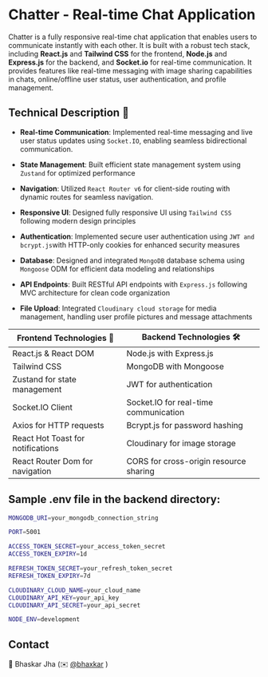 # Chatter - Real-time Chat Application

Chatter is a fully responsive real-time chat application that enables users to communicate instantly with each other. It is built with a robust tech stack, including **React.js** and **Tailwind CSS** for the frontend, **Node.js** and **Express.js** for the backend, and **Socket.io** for real-time communication. It provides features like real-time messaging with image sharing capabilities in chats, online/offline user status, user authentication, and profile management.

## Technical Description 📃

- **Real-time Communication**: Implemented real-time messaging and live user status updates using ```Socket.IO```, enabling seamless bidirectional communication.

- **State Management**: Built efficient state management system using ```Zustand``` for optimized performance

- **Navigation**: Utilized ```React Router v6``` for client-side routing with dynamic routes for seamless navigation.

- **Responsive UI**: Designed fully responsive UI using ```Tailwind CSS``` following modern design principles

- **Authentication**: Implemented secure user authentication using ``` JWT and bcrypt.js ```with HTTP-only cookies for enhanced security measures

- **Database**: Designed and integrated ```MongoDB``` database schema using ```Mongoose``` ODM for efficient data modeling and relationships

- **API Endpoints**: Built RESTful API endpoints with ```Express.js``` following MVC architecture for clean code organization

- **File Upload**: Integrated ```Cloudinary cloud storage``` for media management, handling user profile pictures and message attachments

<div align="center">

|Frontend Technologies 🎨 |Backend Technologies 🛠|
|--------------------------|-----------------------|
| React.js  & React DOM | Node.js with Express.js |
| Tailwind CSS | MongoDB with Mongoose |
| Zustand for state management | JWT for authentication |
| Socket.IO Client | Socket.IO for real-time communication |
| Axios for HTTP requests | Bcrypt.js for password hashing |
| React Hot Toast for notifications | Cloudinary for image storage |
| React Router Dom for navigation | CORS for cross-origin resource sharing |

</div>

## Sample .env file in the backend directory:
```bash
MONGODB_URI=your_mongodb_connection_string

PORT=5001

ACCESS_TOKEN_SECRET=your_access_token_secret
ACCESS_TOKEN_EXPIRY=1d

REFRESH_TOKEN_SECRET=your_refresh_token_secret
REFRESH_TOKEN_EXPIRY=7d

CLOUDINARY_CLOUD_NAME=your_cloud_name 
CLOUDINARY_API_KEY=your_api_key
CLOUDINARY_API_SECRET=your_api_secret 

NODE_ENV=development
```

## Contact 
👾 Bhaskar Jha (✉️ [@bhaxkar](mailto:bhaskarjha.info@gmail.com)  )